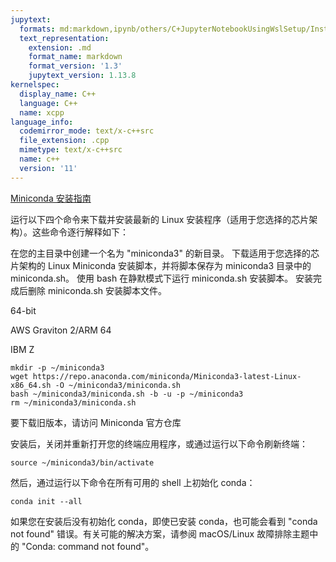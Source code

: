 ```yaml
---
jupytext:
  formats: md:markdown,ipynb/others/C+JupyterNotebookUsingWslSetup/InstallMiniconda.ipynb:notebook
  text_representation:
    extension: .md
    format_name: markdown
    format_version: '1.3'
    jupytext_version: 1.13.8
kernelspec:
  display_name: C++
  language: C++
  name: xcpp
language_info:
  codemirror_mode: text/x-c++src
  file_extension: .cpp
  mimetype: text/x-c++src
  name: c++
  version: '11'
---
```


[Miniconda 安装指南](https://www.anaconda.com/docs/getting-started/miniconda/install#linux)

运行以下四个命令来下载并安装最新的 Linux 安装程序（适用于您选择的芯片架构）。这些命令逐行解释如下：

在您的主目录中创建一个名为 "miniconda3" 的新目录。
下载适用于您选择的芯片架构的 Linux Miniconda 安装脚本，并将脚本保存为 miniconda3 目录中的 miniconda.sh。
使用 bash 在静默模式下运行 miniconda.sh 安装脚本。
安装完成后删除 miniconda.sh 安装脚本文件。

64-bit

AWS Graviton 2/ARM 64

IBM Z

```
mkdir -p ~/miniconda3
wget https://repo.anaconda.com/miniconda/Miniconda3-latest-Linux-x86_64.sh -O ~/miniconda3/miniconda.sh
bash ~/miniconda3/miniconda.sh -b -u -p ~/miniconda3
rm ~/miniconda3/miniconda.sh
```

要下载旧版本，请访问 Miniconda 官方仓库

安装后，关闭并重新打开您的终端应用程序，或通过运行以下命令刷新终端：

```
source ~/miniconda3/bin/activate
```

然后，通过运行以下命令在所有可用的 shell 上初始化 conda：

```
conda init --all
```

如果您在安装后没有初始化 conda，即使已安装 conda，也可能会看到 "conda not found" 错误。有关可能的解决方案，请参阅 macOS/Linux 故障排除主题中的 "Conda: command not found"。
